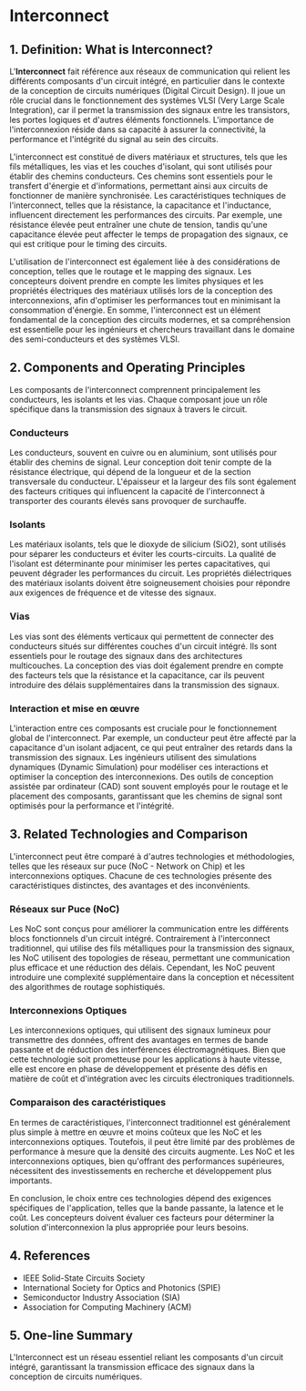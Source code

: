 # Interconnect

## 1. Definition: What is **Interconnect**?
L'**Interconnect** fait référence aux réseaux de communication qui relient les différents composants d'un circuit intégré, en particulier dans le contexte de la conception de circuits numériques (Digital Circuit Design). Il joue un rôle crucial dans le fonctionnement des systèmes VLSI (Very Large Scale Integration), car il permet la transmission des signaux entre les transistors, les portes logiques et d'autres éléments fonctionnels. L'importance de l'interconnexion réside dans sa capacité à assurer la connectivité, la performance et l'intégrité du signal au sein des circuits.

L'interconnect est constitué de divers matériaux et structures, tels que les fils métalliques, les vias et les couches d'isolant, qui sont utilisés pour établir des chemins conducteurs. Ces chemins sont essentiels pour le transfert d'énergie et d'informations, permettant ainsi aux circuits de fonctionner de manière synchronisée. Les caractéristiques techniques de l'interconnect, telles que la résistance, la capacitance et l'inductance, influencent directement les performances des circuits. Par exemple, une résistance élevée peut entraîner une chute de tension, tandis qu'une capacitance élevée peut affecter le temps de propagation des signaux, ce qui est critique pour le timing des circuits.

L'utilisation de l'interconnect est également liée à des considérations de conception, telles que le routage et le mapping des signaux. Les concepteurs doivent prendre en compte les limites physiques et les propriétés électriques des matériaux utilisés lors de la conception des interconnexions, afin d'optimiser les performances tout en minimisant la consommation d'énergie. En somme, l'interconnect est un élément fondamental de la conception des circuits modernes, et sa compréhension est essentielle pour les ingénieurs et chercheurs travaillant dans le domaine des semi-conducteurs et des systèmes VLSI.

## 2. Components and Operating Principles
Les composants de l'interconnect comprennent principalement les conducteurs, les isolants et les vias. Chaque composant joue un rôle spécifique dans la transmission des signaux à travers le circuit.

### Conducteurs
Les conducteurs, souvent en cuivre ou en aluminium, sont utilisés pour établir des chemins de signal. Leur conception doit tenir compte de la résistance électrique, qui dépend de la longueur et de la section transversale du conducteur. L'épaisseur et la largeur des fils sont également des facteurs critiques qui influencent la capacité de l'interconnect à transporter des courants élevés sans provoquer de surchauffe.

### Isolants
Les matériaux isolants, tels que le dioxyde de silicium (SiO2), sont utilisés pour séparer les conducteurs et éviter les courts-circuits. La qualité de l'isolant est déterminante pour minimiser les pertes capacitatives, qui peuvent dégrader les performances du circuit. Les propriétés diélectriques des matériaux isolants doivent être soigneusement choisies pour répondre aux exigences de fréquence et de vitesse des signaux.

### Vias
Les vias sont des éléments verticaux qui permettent de connecter des conducteurs situés sur différentes couches d'un circuit intégré. Ils sont essentiels pour le routage des signaux dans des architectures multicouches. La conception des vias doit également prendre en compte des facteurs tels que la résistance et la capacitance, car ils peuvent introduire des délais supplémentaires dans la transmission des signaux.

### Interaction et mise en œuvre
L'interaction entre ces composants est cruciale pour le fonctionnement global de l'interconnect. Par exemple, un conducteur peut être affecté par la capacitance d'un isolant adjacent, ce qui peut entraîner des retards dans la transmission des signaux. Les ingénieurs utilisent des simulations dynamiques (Dynamic Simulation) pour modéliser ces interactions et optimiser la conception des interconnexions. Des outils de conception assistée par ordinateur (CAD) sont souvent employés pour le routage et le placement des composants, garantissant que les chemins de signal sont optimisés pour la performance et l'intégrité.

## 3. Related Technologies and Comparison
L'interconnect peut être comparé à d'autres technologies et méthodologies, telles que les réseaux sur puce (NoC - Network on Chip) et les interconnexions optiques. Chacune de ces technologies présente des caractéristiques distinctes, des avantages et des inconvénients.

### Réseaux sur Puce (NoC)
Les NoC sont conçus pour améliorer la communication entre les différents blocs fonctionnels d'un circuit intégré. Contrairement à l'interconnect traditionnel, qui utilise des fils métalliques pour la transmission des signaux, les NoC utilisent des topologies de réseau, permettant une communication plus efficace et une réduction des délais. Cependant, les NoC peuvent introduire une complexité supplémentaire dans la conception et nécessitent des algorithmes de routage sophistiqués.

### Interconnexions Optiques
Les interconnexions optiques, qui utilisent des signaux lumineux pour transmettre des données, offrent des avantages en termes de bande passante et de réduction des interférences électromagnétiques. Bien que cette technologie soit prometteuse pour les applications à haute vitesse, elle est encore en phase de développement et présente des défis en matière de coût et d'intégration avec les circuits électroniques traditionnels.

### Comparaison des caractéristiques
En termes de caractéristiques, l'interconnect traditionnel est généralement plus simple à mettre en œuvre et moins coûteux que les NoC et les interconnexions optiques. Toutefois, il peut être limité par des problèmes de performance à mesure que la densité des circuits augmente. Les NoC et les interconnexions optiques, bien qu'offrant des performances supérieures, nécessitent des investissements en recherche et développement plus importants.

En conclusion, le choix entre ces technologies dépend des exigences spécifiques de l'application, telles que la bande passante, la latence et le coût. Les concepteurs doivent évaluer ces facteurs pour déterminer la solution d'interconnexion la plus appropriée pour leurs besoins.

## 4. References
- IEEE Solid-State Circuits Society
- International Society for Optics and Photonics (SPIE)
- Semiconductor Industry Association (SIA)
- Association for Computing Machinery (ACM)

## 5. One-line Summary
L'Interconnect est un réseau essentiel reliant les composants d'un circuit intégré, garantissant la transmission efficace des signaux dans la conception de circuits numériques.